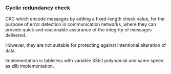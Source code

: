 ### Cyclic redundancy check

CRC which encode messages by adding a fixed-length check value, for the purpose of error detection in communication networks, where they can provide quick and reasonable assurance of the integrity of messages delivered.

However, they are not suitable for protecting against intentional alteration of data.

Implementation is tableless with variable 33bit polynomial and same speed as zlib implementation.